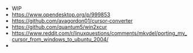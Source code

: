 - WIP
- https://www.opendesktop.org/p/999853
- https://github.com/avagordon01/cursor-converter
- https://github.com/quantum5/win2xcur
- https://www.reddit.com/r/linuxquestions/comments/mkvdel/porting_my_cursor_from_windows_to_ubuntu_2004/
-